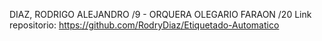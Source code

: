 DIAZ, RODRIGO ALEJANDRO /9 - ORQUERA OLEGARIO FARAON /20
Link repositorio: https://github.com/RodryDiaz/Etiquetado-Automatico

